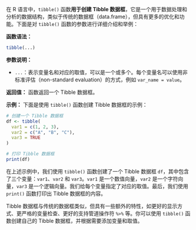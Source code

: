在 R 语言中，`tibble()` 函数**用于创建 Tibble 数据框**，它是一个用于数据处理和分析的数据结构，类似于传统的数据框（data.frame），但具有更多的优化和功能。下面是对 `tibble()` 函数的参数进行详细介绍和举例：

**函数语法：**
```R
tibble(...)
```

**参数说明：**
- `...`：表示变量名和对应的取值，可以是一个或多个。每个变量名可以使用非标准评估（non-standard evaluation）的方式，例如 `var_name = value`。

**返回值：**
函数返回一个 Tibble 数据框。

**示例：**
下面是使用 `tibble()` 函数创建 Tibble 数据框的示例：

```R
# 创建一个 Tibble 数据框
df <- tibble(
  var1 = c(1, 2, 3),
  var2 = c("A", "B", "C"),
  var3 = TRUE
)

# 打印 Tibble 数据框
print(df)
```

在上述示例中，我们使用 `tibble()` 函数创建了一个 Tibble 数据框 `df`，其中包含了三个变量：`var1`、`var2` 和 `var3`。`var1` 是一个数值向量，`var2` 是一个字符向量，`var3` 是一个逻辑向量。我们给每个变量指定了对应的取值。最后，我们使用 `print()` 函数打印出 Tibble 数据框的内容。

Tibble 数据框与传统的数据框类似，但具有一些额外的特性，如更好的显示方式、更严格的变量检查、更好的支持管道操作符 `%>%` 等。你可以使用 `tibble()` 函数创建自己的 Tibble 数据框，并根据需要添加变量和取值。
